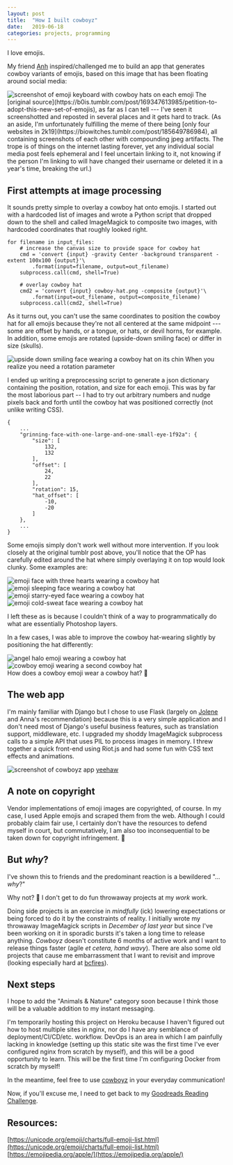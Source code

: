 ```yaml
---
layout: post
title:  "How I built cowboyz"
date:   2019-06-18
categories: projects, programming
---
```


I love emojis.

My friend [Anh](https://twitter.com/euphens) inspired/challenged me to build an app that generates cowboy variants of emojis, based on this image that has been floating around social media:

<img src="/images/posts/2019-06-18-cowboyz/cowboyz_reference.png" alt="screenshot of emoji keyboard with cowboy hats on each emoji">
The [original source](https://b0is.tumblr.com/post/169347613985/petition-to-adopt-this-new-set-of-emojis), as far as I can tell --- I've seen it screenshotted and reposted in several places and it gets hard to track. (As an aside, I'm unfortunately fulfilling the meme of there being [only four websites in 2k19](https://biowitches.tumblr.com/post/185649786984), all containing screenshots of each other with compounding jpeg artifacts. The trope is of things on the internet lasting forever, yet any individual social media post feels ephemeral and I feel uncertain linking to it, not knowing if the person I'm linking to will have changed their username or deleted it in a year's time, breaking the url.)

## First attempts at image processing

It sounds pretty simple to overlay a cowboy hat onto emojis. I started out with a hardcoded list of images and wrote a Python script that dropped down to the shell and called ImageMagick to composite two images, with hardcoded coordinates that roughly looked right.

```
for filename in input_files:
    # increase the canvas size to provide space for cowboy hat
    cmd = 'convert {input} -gravity Center -background transparent -extent 100x100 {output}'\
        .format(input=filename, output=out_filename)
    subprocess.call(cmd, shell=True)

    # overlay cowboy hat
    cmd2 = 'convert {input} cowboy-hat.png -composite {output}'\
        .format(input=out_filename, output=composite_filename)
    subprocess.call(cmd2, shell=True)
```

As it turns out, you can't use the same coordinates to position the cowboy hat for all emojis because they're not all centered at the same midpoint --- some are offset by hands, or a tongue, or hats, or devil horns, for example. In addition, some emojis are rotated (upside-down smiling face) or differ in size (skulls).

<img class="real-size" src="/images/posts/2019-06-18-cowboyz/upside-down-face-1f643_cowboyz.png" alt="upside down smiling face wearing a cowboy hat on its chin">
<span class="caption">When you realize you need a rotation parameter</span>

I ended up writing a preprocessing script to generate a json dictionary containing the position, rotation, and size for each emoji. This was by far the most laborious part -- I had to try out arbitrary numbers and nudge pixels back and forth until the cowboy hat was positioned correctly (not unlike writing CSS).

```
{
    ...
    "grinning-face-with-one-large-and-one-small-eye-1f92a": {
        "size": [
            132,
            132
        ],
        "offset": [
            24,
            22
        ],
        "rotation": 15,
        "hat_offset": [
            -10,
            -20
        ]
    },
    ...
}
```

Some emojis simply don't work well without more intervention. If you look closely at the original tumblr post above, you'll notice that the OP has carefully edited around the hat where simply overlaying it on top would look clunky. Some examples are:

<div class="inline-images">
    <img class="real-size" src="/images/posts/2019-06-18-cowboyz/smiling-face-with-smiling-eyes-and-three-hearts-1f970_cowboyz.png" alt="emoji face with three hearts wearing a cowboy hat">
    <img class="real-size" src="/images/posts/2019-06-18-cowboyz/sleeping-face-1f634_cowboyz.png" alt="emoji sleeping face wearing a cowboy hat">
    <img class="real-size" src="/images/posts/2019-06-18-cowboyz/grinning-face-with-star-eyes-1f929_cowboyz.png" alt="emoji starry-eyed face wearing a cowboy hat">
    <img class="real-size" src="/images/posts/2019-06-18-cowboyz/face-with-cold-sweat-1f613_cowboyz.png" alt="emoji cold-sweat face wearing a cowboy hat">
</div>

I left these as is because I couldn't think of a way to programmatically do what are essentially Photoshop layers.

In a few cases, I was able to improve the cowboy hat-wearing slightly by positioning the hat differently:

<div class="inline-images">
    <img class="real-size" src="/images/posts/2019-06-18-cowboyz/smiling-face-with-halo-1f607_cowboyz.png" alt="angel halo emoji wearing a cowboy hat">
    <img class="real-size" src="/images/posts/2019-06-18-cowboyz/face-with-cowboy-hat-1f920_cowboyz.png" alt="cowboy emoji wearing a second cowboy hat">
</div>
<span class="caption">How does a cowboy emoji wear a cowboy hat? 🤔</span>

## The web app

I'm mainly familiar with Django but I chose to use Flask (largely on [Jolene](https://twitter.com/JWo_ubc) and Anna's recommendation) because this is a very simple application and I don't need most of Django's useful business features, such as translation support, middleware, etc. I upgraded my shoddy ImageMagick subprocess calls to a simple API that uses PIL to process images in memory. I threw together a quick front-end using Riot.js and had some fun with CSS text effects and animations.

<img src="/images/posts/2019-06-18-cowboyz/cowboyz_v1.png" alt="screenshot of cowboyz app">
<span class="caption"><a href="http://cowboyz.shirleyyin.com">yeehaw</a></span>

## A note on copyright

Vendor implementations of emoji images are copyrighted, of course. In my case, I used Apple emojis and scraped them from the web. Although I could probably claim fair use, I certainly don't have the resources to defend myself in court, but commutatively, I am also too inconsequential to be taken down for copyright infringement. 🤠

## But _why_?

I've shown this to friends and the predominant reaction is a bewildered "... _why_?"

Why not? 🤪 I don't get to do fun throwaway projects at my _work_ work.

Doing side projects is an exercise in _mindfully_ (ick) lowering expectations or being forced to do it by the constraints of reality. I initially wrote my throwaway ImageMagick scripts in _December of last year_ but since I've been working on it in sporadic bursts it's taken a long time to release anything. _Cowboyz_ doesn't constitute 6 months of active work and I want to release things faster (agile _et cetera, hand wavy_). There are also some old projects that cause me embarrassment that I want to revisit and improve (looking especially hard at [bcfires](http://bcfires.shirleyyin.com)).

## Next steps

I hope to add the "Animals & Nature" category soon because I think those will be a valuable addition to my instant messaging.

I'm temporarily hosting this project on Heroku because I haven't figured out how to host multiple sites in nginx, nor do I have any semblance of deployment/CI/CD/etc. workflow. DevOps is an area in which I am painfully lacking in knowledge (setting up this static site was the first time I've ever configured nginx from scratch by myself), and this will be a good opportunity to learn. This will be the first time I'm configuring Docker from scratch by myself!

In the meantime, feel free to use <a href="http://cowboyz.shirleyyin.com">cowboyz</a> in your everyday communication!

Now, if you'll excuse me, I need to get back to my [Goodreads Reading Challenge](https://twitter.com/theronalisa/status/1133936540642611200).

## Resources:

[https://unicode.org/emoji/charts/full-emoji-list.html](https://unicode.org/emoji/charts/full-emoji-list.html)  
[https://emojipedia.org/apple/](https://emojipedia.org/apple/)